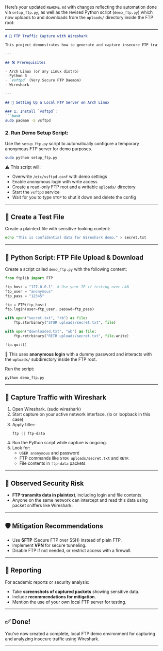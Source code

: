 Here’s your updated `README.md` with changes reflecting the automation done via `setup_ftp.py`, as well as the revised Python script (`demo_ftp.py`) which now uploads to and downloads from the `uploads/` directory inside the FTP root:

---

```markdown
# 📡 FTP Traffic Capture with Wireshark

This project demonstrates how to generate and capture insecure FTP traffic using a local FTP server and a Python script. The captured packets can be analyzed using Wireshark to observe sensitive data like usernames, passwords, and file contents transmitted in plaintext.

---

## 🛠 Prerequisites

- Arch Linux (or any Linux distro)
- Python 3
- `vsftpd` (Very Secure FTP Daemon)
- Wireshark

---

## 🐧 Setting Up a Local FTP Server on Arch Linux

### 1. Install `vsftpd`:
```bash
sudo pacman -S vsftpd
```

### 2. Run Demo Setup Script:
Use the `setup_ftp.py` script to automatically configure a temporary anonymous FTP server for demo purposes.

```bash
sudo python setup_ftp.py
```

⚠️ This script will:
- Overwrite `/etc/vsftpd.conf` with demo settings
- Enable anonymous login with write access
- Create a read-only FTP root and a writable `uploads/` directory
- Start the `vsftpd` service
- Wait for you to type `STOP` to shut it down and delete the config

---

## 👤 Create a Test File

Create a plaintext file with sensitive-looking content:
```bash
echo "This is confidential data for Wireshark demo." > secret.txt
```

---

## 🐍 Python Script: FTP File Upload & Download

Create a script called `demo_ftp.py` with the following content:

```python
from ftplib import FTP

ftp_host = "127.0.0.1"  # Use your IP if testing over LAN
ftp_user = "anonymous"
ftp_pass = "12345"

ftp = FTP(ftp_host)
ftp.login(user=ftp_user, passwd=ftp_pass)

with open("secret.txt", "rb") as file:
    ftp.storbinary("STOR uploads/secret.txt", file)

with open("downloaded.txt", "wb") as file:
    ftp.retrbinary("RETR uploads/secret.txt", file.write)

ftp.quit()
```

📝 This uses **anonymous login** with a dummy password and interacts with the `uploads/` subdirectory inside the FTP root.

Run the script:
```bash
python demo_ftp.py
```

---

## 📡 Capture Traffic with Wireshark

1. Open Wireshark. (sudo wireshark)
2. Start capture on your active network interface. (lo or loopback in this case)
3. Apply filter:
   ```
   ftp || ftp-data
   ```
4. Run the Python script while capture is ongoing.
5. Look for:
   - `USER anonymous` and password
   - FTP commands like `STOR uploads/secret.txt` and `RETR`
   - File contents in `ftp-data` packets

---

## 🔐 Observed Security Risk

- **FTP transmits data in plaintext**, including login and file contents.
- Anyone on the same network can intercept and read this data using packet sniffers like Wireshark.

---

## 🛡 Mitigation Recommendations

- Use **SFTP** (Secure FTP over SSH) instead of plain FTP.
- Implement **VPN** for secure tunneling.
- Disable FTP if not needed, or restrict access with a firewall.

---

## 📸 Reporting

For academic reports or security analysis:
- Take **screenshots of captured packets** showing sensitive data.
- Include **recommendations for mitigation**.
- Mention the use of your own local FTP server for testing.

---

## ✅ Done!

You've now created a complete, local FTP demo environment for capturing and analyzing insecure traffic using Wireshark.

---